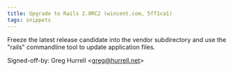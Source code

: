 ```yaml
---
title: Upgrade to Rails 2.0RC2 (wincent.com, 5ff1ca1)
tags: snippets
---
```


Freeze the latest release candidate into the vendor subdirectory and use the "rails" commandline tool to update application files.

Signed-off-by: Greg Hurrell &lt;greg@hurrell.net&gt;
